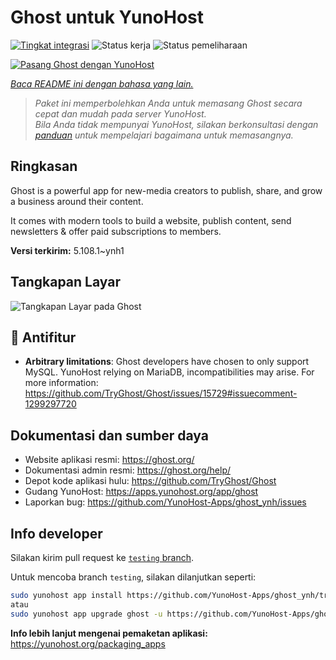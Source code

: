 <!--
N.B.: README ini dibuat secara otomatis oleh <https://github.com/YunoHost/apps/tree/master/tools/readme_generator>
Ini TIDAK boleh diedit dengan tangan.
-->

# Ghost untuk YunoHost

[![Tingkat integrasi](https://apps.yunohost.org/badge/integration/ghost)](https://ci-apps.yunohost.org/ci/apps/ghost/)
![Status kerja](https://apps.yunohost.org/badge/state/ghost)
![Status pemeliharaan](https://apps.yunohost.org/badge/maintained/ghost)

[![Pasang Ghost dengan YunoHost](https://install-app.yunohost.org/install-with-yunohost.svg)](https://install-app.yunohost.org/?app=ghost)

*[Baca README ini dengan bahasa yang lain.](./ALL_README.md)*

> *Paket ini memperbolehkan Anda untuk memasang Ghost secara cepat dan mudah pada server YunoHost.*  
> *Bila Anda tidak mempunyai YunoHost, silakan berkonsultasi dengan [panduan](https://yunohost.org/install) untuk mempelajari bagaimana untuk memasangnya.*

## Ringkasan

Ghost is a powerful app for new-media creators to publish, share, and grow a business around their content.

It comes with modern tools to build a website, publish content, send newsletters & offer paid subscriptions to members.


**Versi terkirim:** 5.108.1~ynh1

## Tangkapan Layar

![Tangkapan Layar pada Ghost](./doc/screenshots/screenshot.png)

## :red_circle: Antifitur

- **Arbitrary limitations**: Ghost developers have chosen to only support MySQL. YunoHost relying on MariaDB, incompatibilities may arise. For more information: https://github.com/TryGhost/Ghost/issues/15729#issuecomment-1299297720

## Dokumentasi dan sumber daya

- Website aplikasi resmi: <https://ghost.org/>
- Dokumentasi admin resmi: <https://ghost.org/help/>
- Depot kode aplikasi hulu: <https://github.com/TryGhost/Ghost>
- Gudang YunoHost: <https://apps.yunohost.org/app/ghost>
- Laporkan bug: <https://github.com/YunoHost-Apps/ghost_ynh/issues>

## Info developer

Silakan kirim pull request ke [`testing` branch](https://github.com/YunoHost-Apps/ghost_ynh/tree/testing).

Untuk mencoba branch `testing`, silakan dilanjutkan seperti:

```bash
sudo yunohost app install https://github.com/YunoHost-Apps/ghost_ynh/tree/testing --debug
atau
sudo yunohost app upgrade ghost -u https://github.com/YunoHost-Apps/ghost_ynh/tree/testing --debug
```

**Info lebih lanjut mengenai pemaketan aplikasi:** <https://yunohost.org/packaging_apps>
